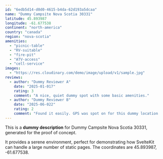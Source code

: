 ```yaml
---
id: "6edb5d14-d0d0-4615-b4da-62d193a5dcaa"
name: "Dummy Campsite Nova Scotia 30331"
latitude: 45.893987
longitude: -61.677538
continent: "north-america"
country: "canada"
region: "nova-scotia"
amenities:
  - "picnic-table"
  - "RV-suitable"
  - "fire-pit"
  - "ATV-access"
  - "cell-service"
images:
  - "https://res.cloudinary.com/demo/image/upload/v1/sample.jpg"
reviews:
  - author: "Dummy Reviewer A"
    date: "2025-01-017"
    rating: 3
    comment: "A nice, quiet dummy spot with some basic amenities."
  - author: "Dummy Reviewer B"
    date: "2025-06-022"
    rating: 2
    comment: "Found it easily. GPS was spot on for this dummy location."
---
```


This is a **dummy description** for Dummy Campsite Nova Scotia 30331, generated for the proof of concept.

It provides a serene environment, perfect for demonstrating how SvelteKit can handle a large number of static pages. The coordinates are 45.893987, -61.677538.

